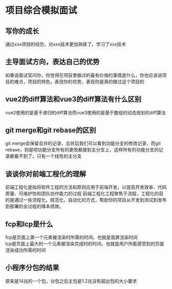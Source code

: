 # 项目综合模拟面试
## 写你的成长
通过xxx项目的经历，对xxx技术更加熟练了。学习了xxx技术

## 主导面试方向，表达自己的优势
如果说面试官问你，你觉得在项目里做过的最有价值的事情是什么，你也应该说项目的难点，项目的特色，表现你的优势，表现你是真的做过这个项目的

## vue2的diff算法和vue3的diff算法有什么区别
vue2使用的是基于递归的diff算法而vue3使用的是基于数组的动态规划的diff算法

## git merge和git rebase的区别
git merge会保留合并的记录，合并后我们可以看到功能分支的修改记录，而git rebase，则是吧功能分支所有的更改都接到主分支上，这样所有的功能分支的记录都看不到了，只有一个线性的主分支

## 谈谈你对前端工程化的理解
前端工程化是指将软件工程的方法和原则应用于前端开发，以提高开发效率、代码质量、可维护性和团队协作能力的过程
前端工程化工程聚焦于流程，工程化的目的是通过一些流程化。规范化，自动化的方式，帮助你的项目从开发到测试到发布到部署的全过程的降本绩效。

## fcp和lcp是什么
fcp是页面上第一个元素被渲染时所需的时间，也就是首屏渲染时间      
lcp是页面上最大的一个元素被渲染完成时的时间，也就是用户所能感受到的页面渲染成功所需的时间

## 小程序分包的结果
原来是14兆的一个包，分包之后主包是1.2兆没有超出包的大小要求
